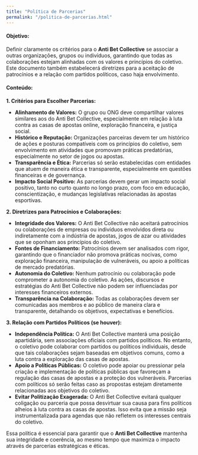 ```yaml
---
title: "Política de Parcerias"
permalink: "/politica-de-parcerias.html"
---
```


#### Objetivo:
Definir claramente os critérios para o **Anti Bet Collective** se associar a outras organizações, grupos ou indivíduos, garantindo que todas as colaborações estejam alinhadas com os valores e princípios do coletivo. Este documento também estabelecerá diretrizes para a aceitação de patrocínios e a relação com partidos políticos, caso haja envolvimento.

#### Conteúdo:

**1. Critérios para Escolher Parcerias:**
   - **Alinhamento de Valores:** O grupo ou ONG deve compartilhar valores similares aos do Anti Bet Collective, especialmente em relação à luta contra as casas de apostas online, exploração financeira, e justiça social.
   - **Histórico e Reputação:** Organizações parceiras devem ter um histórico de ações e posturas compatíveis com os princípios do coletivo, sem envolvimento em atividades que promovam práticas predatórias, especialmente no setor de jogos ou apostas.
   - **Transparência e Ética:** Parcerias só serão estabelecidas com entidades que atuem de maneira ética e transparente, especialmente em questões financeiras e de governança.
   - **Impacto Social Positivo:** As parcerias devem gerar um impacto social positivo, tanto no curto quanto no longo prazo, com foco em educação, conscientização, e mudanças legislativas relacionadas às apostas esportivas.

**2. Diretrizes para Patrocínios e Colaborações:**
   - **Integridade dos Valores:** O Anti Bet Collective não aceitará patrocínios ou colaborações de empresas ou indivíduos envolvidos direta ou indiretamente com a indústria de apostas, jogos de azar ou atividades que se oponham aos princípios do coletivo.
   - **Fontes de Financiamento:** Patrocínios devem ser analisados com rigor, garantindo que o financiador não promova práticas nocivas, como exploração financeira, manipulação de vulneráveis, ou apoio a políticas de mercado predatórias.
   - **Autonomia do Coletivo:** Nenhum patrocínio ou colaboração pode comprometer a autonomia do coletivo. As ações, discursos e estratégias do Anti Bet Collective não podem ser influenciadas por interesses financeiros externos.
   - **Transparência na Colaboração:** Todas as colaborações devem ser comunicadas aos membros e ao público de maneira clara e transparente, detalhando os objetivos, expectativas e benefícios.

**3. Relação com Partidos Políticos (se houver):**
   - **Independência Política:** O Anti Bet Collective manterá uma posição apartidária, sem associações oficiais com partidos políticos. No entanto, o coletivo pode colaborar com partidos ou políticos individuais, desde que tais colaborações sejam baseadas em objetivos comuns, como a luta contra a exploração das casas de apostas.
   - **Apoio a Políticas Públicas:** O coletivo pode apoiar ou pressionar pela criação e implementação de políticas públicas que favoreçam a regulação das casas de apostas e a proteção dos vulneráveis. Parcerias com políticos só serão feitas caso as propostas estejam diretamente relacionadas aos objetivos do coletivo.
   - **Evitar Politização Exagerada:** O Anti Bet Collective evitará qualquer coligação ou parceria que possa desvirtuar sua causa para fins políticos alheios à luta contra as casas de apostas. Isso evita que a missão seja instrumentalizada para agendas que não refletem os interesses centrais do coletivo.

Essa política é essencial para garantir que o **Anti Bet Collective** mantenha sua integridade e coerência, ao mesmo tempo que maximiza o impacto através de parcerias estratégicas e éticas.